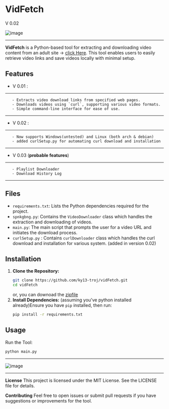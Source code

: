 # VidFetch
V 0.02

![image](https://github.com/user-attachments/assets/f948b72d-da6c-494e-b0a3-522d6cc36de8)


___
**VidFetch** is a Python-based tool for extracting and downloading video content from an adult site -> [click Here](https://spankbang.com). This tool enables users to easily retrieve video links and save videos locally with minimal setup.

## Features

- V 0.01 :
___
       - Extracts video download links from specified web pages.
       - Downloads videos using `curl`, supporting various video formats.
       - Simple command-line interface for ease of use.
___
- V 0.02 :
___
       - Now supports Windows(untested) and Linux (both arch & debian)
       - added curlSetup.py for automating curl download and installation
___
- V 0.03 (**probable features**)
___
       - Playlist Downloader
       - Download History Log
___
  
## Files

- `requirements.txt`: Lists the Python dependencies required for the project.
- `spnkgbng.py`: Contains the `VideoDownloader` class which handles the extraction and downloading of videos.
- `main.py`: The main script that prompts the user for a video URL and initiates the download process.
- `curlSetup.py` : Contains `curlDownloader` class which handles the curl download and installation for various system. (added in version 0.02)

## Installation

1. **Clone the Repository:**
   ```bash
   git clone https://github.com/ky13-troj/vidFetch.git
   cd vidFetch
   ```
   or, you can downoad the [zipfile](https://github.com/ky13-troj/vidFetch/archive/refs/heads/main.zip)
2. **Install Dependencies:**
(assuming you've python installed already)Ensure you have `pip` installed, then run:
   ```bash
   pip install -r requirements.txt
   ```
## **Usage**
Run the Tool:
   ```bash
   python main.py
   ```
___

![image](https://github.com/user-attachments/assets/4a307e8a-8401-4ee6-bab8-415800759465)


___

**License**
This project is licensed under the MIT License. See the LICENSE file for details.

**Contributing**
Feel free to open issues or submit pull requests if you have suggestions or improvements for the tool.
